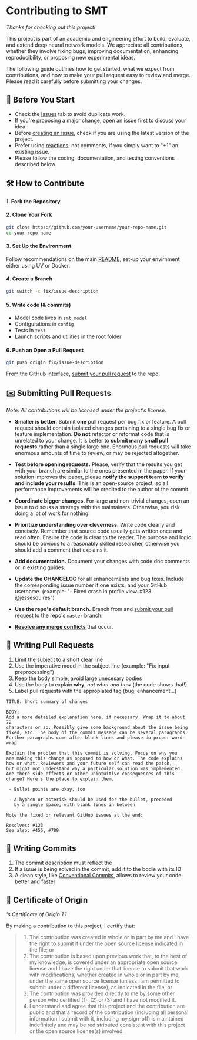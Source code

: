 # Contributing to SMT

*Thanks for checking out this project!*

This project is part of an academic and engineering effort to build, evaluate, and extend deep 
neural network models. We appreciate all contributions, whether they involve fixing bugs, 
improving documentation, enhancing reproducibility, or proposing new experimental ideas.

The following guide outlines how to get started, what we expect from contributions, and 
how to make your pull request easy to review and merge. Please read it carefully before 
submitting your changes.

## :pushpin: Before You Start

- Check the [Issues](https://github.com/antoniorv6/SMT/issues) tab to avoid duplicate work.
- If you're proposing a major change, open an issue first to discuss your idea.
- Before [creating an issue](https://help.github.com/en/github/managing-your-work-on-github/creating-an-issue), check if you are using the latest version of the project.
- Prefer using [reactions](https://github.blog/2016-03-10-add-reactions-to-pull-requests-issues-and-comments/), not comments, if you simply want to "+1" an existing issue.
- Please follow the coding, documentation, and testing conventions described below.

## :hammer_and_wrench: How to Contribute

#### 1. Fork the Repository
#### 2. Clone Your Fork

```bash
git clone https://github.com/your-username/your-repo-name.git
cd your-repo-name
```

#### 3. Set Up the Environment

Follow recommendations on the main [README](https://github.com/antoniorv6/SMT/#project-setup), set-up your envirnment either using UV or Docker.

#### 4. Create a Branch

```bash
git switch -c fix/issue-description
```

#### 5. Write code (& commits)

- Model code lives in `smt_model`
- Configurations in `config`
- Tests in `test`
- Launch scripts and utilities in the root folder

#### 6. Push an Open a Pull Request

```bash
git push origin fix/issue-description
```

From the GitHub interface, [submit your pull request](https://help.github.com/en/github/collaborating-with-issues-and-pull-requests/creating-a-pull-request-from-a-fork) to the repo.

## :envelope: Submitting Pull Requests

*Note: All contributions will be licensed under the project's license.*

- **Smaller is better.** Submit **one** pull request per bug fix or feature. A pull request should contain isolated changes pertaining to a single bug fix or feature implementation. **Do not** refactor or reformat code that is unrelated to your change. It is better to **submit many small pull requests** rather than a single large one. Enormous pull requests will take enormous amounts of time to review, or may be rejected altogether.

- **Test before opening requests.** Please, verify that the results you get with your branch are similar to the ones presented in the paper. If your solution improves the paper, please **notify the support team to verify and include your results**. This is an open-source project, so all performance improvements will be credited to the author of the commit.

- **Coordinate bigger changes.** For large and non-trivial changes, open an issue to discuss a strategy with the maintainers. Otherwise, you risk doing a lot of work for nothing!

- **Prioritize understanding over cleverness.** Write code clearly and concisely. Remember that source code usually gets written once and read often. Ensure the code is clear to the reader. The purpose and logic should be obvious to a reasonably skilled researcher, otherwise you should add a comment that explains it.

- **Add documentation.** Document your changes with code doc comments or in existing guides.

- **Update the CHANGELOG** for all enhancements and bug fixes. Include the corresponding issue number if one exists, and your GitHub username. (example: "- Fixed crash in profile view. #123 @jessesquires")

- **Use the repo's default branch.** Branch from and [submit your pull request](https://help.github.com/en/github/collaborating-with-issues-and-pull-requests/creating-a-pull-request-from-a-fork) to the repo's `master` branch.

- **[Resolve any merge conflicts](https://help.github.com/en/github/collaborating-with-issues-and-pull-requests/resolving-a-merge-conflict-on-github)** that occur.

## :memo: Writing Pull Requests

1. Limit the subject to a short clear line
1. Use the imperative mood in the subject line (example: "Fix input preprocessing")
1. Keep the body simple, avoid large unecesary bodies
1. Use the body to explain **why**, *not what and how* (the code shows that!)
1. Label pull requests with the appropiated tag (bug, enhancement...)

```
TITLE: Short summary of changes

BODY:
Add a more detailed explanation here, if necessary. Wrap it to about 72
characters or so. Possibly give some background about the issue being
fixed, etc. The body of the commit message can be several paragraphs.
Further paragraphs come after blank lines and please do proper word-wrap.

Explain the problem that this commit is solving. Focus on why you
are making this change as opposed to how or what. The code explains 
how or what. Reviewers and your future self can read the patch, 
but might not understand why a particular solution was implemented.
Are there side effects or other unintuitive consequences of this
change? Here's the place to explain them.

 - Bullet points are okay, too

 - A hyphen or asterisk should be used for the bullet, preceded
   by a single space, with blank lines in between

Note the fixed or relevant GitHub issues at the end:

Resolves: #123
See also: #456, #789
```

## :memo: Writing Commits

1. The commit description must reflect the
1. If a issue is being solved in the commit, add it to the bodie with its ID
1. A clean style, like [Conventional Commits](https://www.conventionalcommits.org/en/v1.0.0/#summary), allows to review your code better and faster

## :medal_sports: Certificate of Origin

*'s Certificate of Origin 1.1*

By making a contribution to this project, I certify that:

> 1. The contribution was created in whole or in part by me and I have the right to submit it under the open source license indicated in the file; or
> 1. The contribution is based upon previous work that, to the best of my knowledge, is covered under an appropriate open source license and I have the right under that license to submit that work with modifications, whether created in whole or in part by me, under the same open source license (unless I am permitted to submit under a different license), as indicated in the file; or
> 1. The contribution was provided directly to me by some other person who certified (1), (2) or (3) and I have not modified it.
> 1. I understand and agree that this project and the contribution are public and that a record of the contribution (including all personal information I submit with it, including my sign-off) is maintained indefinitely and may be redistributed consistent with this project or the open source license(s) involved.
